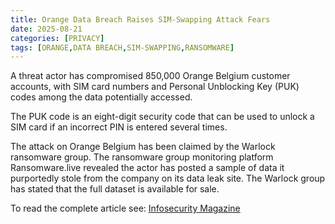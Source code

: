 ```yaml
---
title: Orange Data Breach Raises SIM-Swapping Attack Fears
date: 2025-08-21
categories: [PRIVACY]
tags: [ORANGE,DATA BREACH,SIM-SWAPPING,RANSOMWARE]
---
```


A threat actor has compromised 850,000 Orange Belgium customer accounts, with SIM card numbers and Personal Unblocking Key (PUK) codes among the data potentially accessed.

The PUK code is an eight-digit security code that can be used to unlock a SIM card if an incorrect PIN is entered several times.

The attack on Orange Belgium has been claimed by the Warlock ransomware group. The ransomware group monitoring platform Ransomware.live revealed the actor has posted a sample of data it purportedly stole from the company on its data leak site. The Warlock group has stated that the full dataset is available for sale.

To read the complete article see: [Infosecurity Magazine](https://www.infosecurity-magazine.com/news/orange-data-breach-sim-swapping/)  
